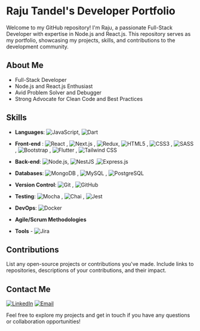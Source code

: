 # Raju Tandel's Developer Portfolio

Welcome to my GitHub repository! I'm Raju, a passionate Full-Stack Developer with expertise in Node.js and React.js. This repository serves as my portfolio, showcasing my projects, skills, and contributions to the development community.

## About Me

- Full-Stack Developer
- Node.js and React.js Enthusiast
- Avid Problem Solver and Debugger
- Strong Advocate for Clean Code and Best Practices

## Skills

- **Languages**: ![JavaScript](https://img.shields.io/badge/JavaScript-ES6+-F7DF1E?style=for-the-badge&logo=javascript&logoColor=black), ![Dart](https://img.shields.io/badge/Dart-0175C2?style=for-the-badge&logo=dart&logoColor=white)

- **Front-end** : ![React](https://img.shields.io/badge/React.js-20232A?style=for-the-badge&logo=react&logoColor=61DAFB)
, ![Next.js](https://img.shields.io/badge/Next.js-000000?style=for-the-badge&logo=nextdotjs&logoColor=white)
, ![Redux](https://img.shields.io/badge/Redux-764ABC?style=for-the-badge&logo=redux&logoColor=white), ![HTML5](https://img.shields.io/badge/HTML5-E34F26?style=for-the-badge&logo=html5&logoColor=white)
, ![CSS3](https://img.shields.io/badge/CSS3-1572B6?style=for-the-badge&logo=css3&logoColor=white)
, ![SASS](https://img.shields.io/badge/SASS-hotpink?style=for-the-badge&logo=sass&logoColor=white)
, ![Bootstrap](https://img.shields.io/badge/Bootstrap-563D7C?style=for-the-badge&logo=bootstrap&logoColor=white)
, ![Flutter](https://img.shields.io/badge/Flutter-02569B?style=for-the-badge&logo=flutter&logoColor=white)
, ![Tailwind CSS](https://img.shields.io/badge/Tailwind_CSS-38B2AC?style=for-the-badge&logo=tailwind-css&logoColor=white)

- **Back-end**: ![Node.js](https://img.shields.io/badge/Node.js-339933?style=for-the-badge&logo=nodedotjs&logoColor=white), ![NestJS](https://img.shields.io/badge/NestJS-E0234E?style=for-the-badge&logo=nestjs&logoColor=white)
,![Express.js](https://img.shields.io/badge/Express.js-404D59?style=for-the-badge)

- **Databases**: ![MongoDB](https://img.shields.io/badge/MongoDB-4EA94B?style=for-the-badge&logo=mongodb&logoColor=white)
, ![MySQL](https://img.shields.io/badge/MySQL-4479A1?style=for-the-badge&logo=mysql&logoColor=white)
, ![PostgreSQL](https://img.shields.io/badge/PostgreSQL-4169E1?style=for-the-badge&logo=postgresql&logoColor=white)


- **Version Control**: ![Git](https://img.shields.io/badge/Git-F05032?style=for-the-badge&logo=git&logoColor=white)
, ![GitHub](https://img.shields.io/badge/GitHub-100000?style=for-the-badge&logo=github&logoColor=white)

- **Testing**: ![Mocha](https://img.shields.io/badge/Mocha-8D6748?style=for-the-badge&logo=mocha&logoColor=white)
, ![Chai](https://img.shields.io/badge/Chai-A30701?style=for-the-badge&logo=chai&logoColor=white)
, ![Jest](https://img.shields.io/badge/Jest-C21325?style=for-the-badge&logo=jest&logoColor=white)


- **DevOps**: ![Docker](https://img.shields.io/badge/Docker-2496ED?style=for-the-badge&logo=docker&logoColor=white)

- **Agile/Scrum Methodologies**
- **Tools** - ![Jira](https://img.shields.io/badge/Jira-0052CC?style=for-the-badge&logo=jira&logoColor=white)
  



## Contributions

List any open-source projects or contributions you've made. Include links to repositories, descriptions of your contributions, and their impact.

## Contact Me

[![LinkedIn](https://img.shields.io/badge/LinkedIn-0A66C2?style=for-the-badge&logo=linkedin&logoColor=white)](https://www.linkedin.com/in/raju-thandela-8a95b5232/) 
[![Email](https://img.shields.io/badge/Email-D14836?style=for-the-badge&logo=gmail&logoColor=white)](mailto:rajuthandela@gmail.com)


Feel free to explore my projects and get in touch if you have any questions or collaboration opportunities!


